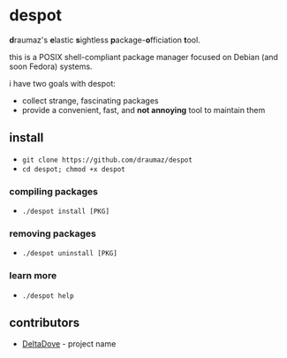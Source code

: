 # despot
**d**raumaz's **e**lastic **s**ightless **p**ackage-**o**fficiation **t**ool.

this is a POSIX shell-compliant package manager focused on Debian (and soon Fedora) systems.

i have two goals with despot:

- collect strange, fascinating packages
- provide a convenient, fast, and __not annoying__ tool to maintain them

## install
- ```git clone https://github.com/draumaz/despot```
- ```cd despot; chmod +x despot```

### compiling packages
- ```./despot install [PKG]```

### removing packages
- ```./despot uninstall [PKG]```

### learn more
- ```./despot help```

## contributors
- <a href="https://github.com/DeltaDove">DeltaDove</a> - project name
